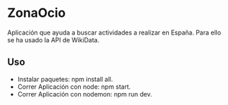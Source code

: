 # ZonaOcio

Aplicación que ayuda a buscar actividades a realizar en España. Para ello se ha usado la API de WikiData.

## Uso

- Instalar paquetes: npm install all.
- Correr Aplicación con node: npm start.
- Correr Aplicación con nodemon: npm run dev.

